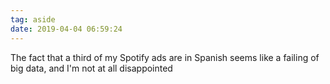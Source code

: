 ```yaml
---
tag: aside
date: 2019-04-04 06:59:24
---
```

The fact that a third of my Spotify ads are in Spanish seems like a failing of big data, and I'm not at all disappointed